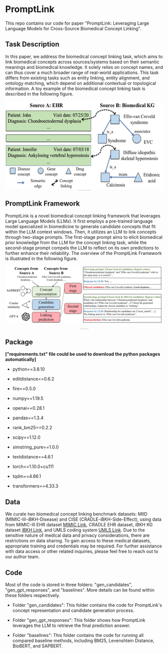 # PromptLink
This repo contains our code for paper "PromptLink: Leveraging Large Language Models for Cross-Source Biomedical Concept Linking".

## Task Description
In this paper, we address the biomedical concept linking task, which aims to link biomedical concepts across sources/systems based on their semantic meanings and biomedical knowledge. It solely relies on concept names, and can thus cover a much broader range of real-world applications. This task differs from existing tasks such as entity linking, entity alignment, and ontology matching, which depend on additional contextual or topological information. A toy example of the biomedical concept linking task is described in the following figure.

<div align="center">
    <img src="docs/figure1.jpg" alt="toy-example" width="570" height="280">
    <p style="font-size:1px">Figure 1: A toy example. Left: concepts in the EHR. Right: concepts in the biomedical KG.</p>
</div>

## PromptLink Framework
PromptLink is a novel biomedical concept linking framework that leverages Large Language Models (LLMs). It first employs a pre-trained language model specialized in biomedicine to generate candidate concepts that fit within the LLM context windows. Then, it utilizes an LLM to link concepts through two-stage prompts. The first-stage prompt aims to elicit biomedical prior knowledge from the LLM for the concept linking task, while the second-stage prompt compels the LLM to reflect on its own predictions to further enhance their reliability. The overview of the PromptLink Framework is illustrated in the following figure.

![model-framework](docs/figure2.jpg)
<div align="center">
    <p style="font-size:1px">Figure 2: Overview of our proposed PromptLink framework. </p>
</div>

## Package 
**["requirements.txt" file could be used to download the python packages automatically]**

* python==3.8.10

* editdistance==0.6.2

* fire==0.5.0

* numpy==1.19.5

* openai==0.28.1

* pandas==1.3.4

* rank_bm25==0.2.2

* scipy==1.12.0

* simstring_pure==1.0.0

* textdistance==4.6.1

* torch==1.10.0+cu111

* tqdm==4.66.1

* transformers==4.33.3

## Data
We curate two biomedical concept linking benchmark datasets: MIID (MIMIC-III-iBKH-Disease) and CISE (CRADLE-iBKH-Side-Effect), using data from MIMIC-III EHR dataset [MIMIC Link](https://physionet.org/content/mimiciii/1.4/), CRADLE EHR dataset, iBKH KG dataset [iBKH Link](https://github.com/wcm-wanglab/iBKH), and UMLS coding system [UMLS Link](https://www.nlm.nih.gov/research/umls/index.html). Due to the sensitive nature of medical data and privacy considerations, there are restrictions on data sharing. To gain access to these medical datasets, appropriate training and credentials may be required. For further assistance with data access or other related inquiries, please feel free to reach out to our author team.

## Code
Most of the code is stored in three folders: "gen_candidates", "gen_gpt_responses", and "baselines". More details can be found within these folders respectively.

* Folder "gen_candidates": This folder contains the code for PromptLink's concept representation and candidate generation process.

* Folder "gen_gpt_responses": This folder shows how PromptLink leverages the LLM to retrieve the final prediction answer. 

* Folder "baselines": This folder contains the code for running all compared baseline methods, including BM25, Levenshtein Distance, BioBERT, and SAPBERT.



